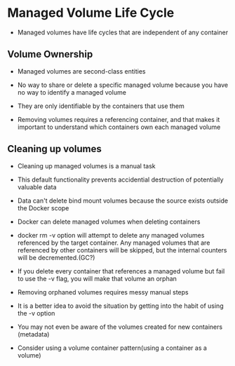 # Managed Volume Life Cycle

- Managed volumes have life cycles that are independent of any container

## Volume Ownership

- Managed volumes are second-class entities

- No way to share or delete a specific managed volume because you have no way to
  identify a managed volume

- They are only identifiable by the containers that use them

- Removing volumes requires a referencing container, and that makes it important
  to understand which containers own each managed volume

## Cleaning up volumes

- Cleaning up managed volumes is a manual task

- This default functionality prevents accidential destruction of potentially valuable data

- Data can't delete bind mount volumes because the source exists outside the Docker scope

- Docker can delete managed volumes when deleting containers

- docker rm -v option will attempt to delete any managed volumes referenced by
  the target container. Any managed volumes that are referenced by other
  containers will be skipped, but the internal counters will be decremented.(GC?)

- If you delete every container that references a managed volume but fail to use
  the -v flag, you will make that volume an orphan

- Removing orphaned volumes requires messy manual steps

- It is a better idea to avoid the situation by getting into the habit of using the -v option

- You may not even be aware of the volumes created for new containers (metadata)

- Consider using a volume container pattern(using a container as a volume)
